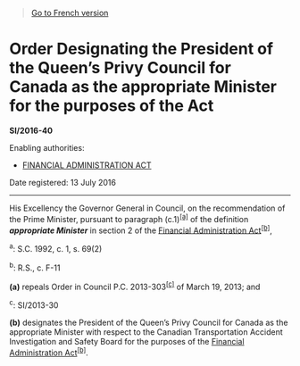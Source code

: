 > [Go to French version](/fr/Règlements/Textes%20réglementaires/2016/40.md)

# Order Designating the President of the Queen’s Privy Council for Canada as the appropriate Minister for the purposes of the Act

**SI/2016-40**

Enabling authorities: 
- [FINANCIAL ADMINISTRATION ACT](/en/Acts/Revised%20Statutes%20of%20Canada/F/F-11.md)

Date registered: 13 July 2016

----------

His Excellency the Governor General in Council, on the recommendation of the Prime Minister, pursuant to paragraph (c.1)<sup><a href='#fn_4360_hq_18542'>[a]</a></sup> of the definition ***appropriate Minister*** in section 2 of the [Financial Administration Act](/en/Acts/Revised%20Statutes%20of%20Canada/F/F-11.md)<sup><a href='#fn_4360_hq_18543'>[b]</a></sup>,

<a name='fn_4360_hq_18542'><sup>a</sup></a>: S.C. 1992, c. 1, s. 69(2)<br />

<a name='fn_4360_hq_18543'><sup>b</sup></a>: R.S., c. F-11<br />

**(a)** repeals Order in Council P.C. 2013-303<sup><a href='#fn_4360_hq_18544'>[c]</a></sup> of March 19, 2013; and

<a name='fn_4360_hq_18544'><sup>c</sup></a>: SI/2013-30<br />



**(b)** designates the President of the Queen’s Privy Council for Canada as the appropriate Minister with respect to the Canadian Transportation Accident Investigation and Safety Board for the purposes of the [Financial Administration Act](/en/Acts/Revised%20Statutes%20of%20Canada/F/F-11.md)<sup><a href='#fn_4360_hq_18543'>[b]</a></sup>.




